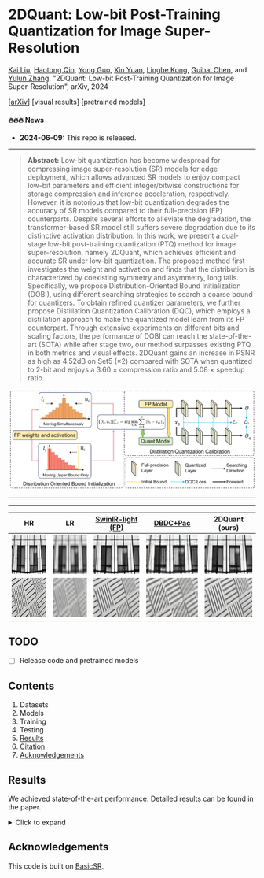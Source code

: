# 2DQuant: Low-bit Post-Training Quantization for Image Super-Resolution

[Kai Liu](https://kai-liu001.github.io/), [Haotong Qin](https://htqin.github.io/), [Yong Guo](https://www.guoyongcs.com/), [Xin Yuan](https://en.westlake.edu.cn/faculty/xin-yuan.html), [Linghe Kong](https://www.cs.sjtu.edu.cn/~linghe.kong/), [Guihai Chen](https://cs.nju.edu.cn/gchen/index.htm), and [Yulun Zhang](http://yulunzhang.com/), "2DQuant: Low-bit Post-Training Quantization for Image Super-Resolution", arXiv, 2024

[[arXiv]()] [visual results] [pretrained models]



#### 🔥🔥🔥 News

- **2024-06-09:** This repo is released.

---

> **Abstract:** Low-bit quantization has become widespread for compressing image super-resolution (SR) models for edge deployment, which allows advanced SR models to enjoy compact low-bit parameters and efficient integer/bitwise constructions for storage compression and inference acceleration, respectively. However, it is notorious that low-bit quantization degrades the accuracy of SR models compared to their full-precision (FP) counterparts. Despite several efforts to alleviate the degradation, the transformer-based SR model still suffers severe degradation due to its distinctive activation distribution. In this work, we present a dual-stage low-bit post-training quantization (PTQ) method for image super-resolution, namely 2DQuant, which achieves efficient and accurate SR under low-bit quantization. The proposed method first investigates the weight and activation and finds that the distribution is characterized by coexisting symmetry and asymmetry, long tails. Specifically, we propose Distribution-Oriented Bound Initialization (DOBI), using different searching strategies to search a coarse bound for quantizers. To obtain refined quantizer parameters, we further propose Distillation Quantization Calibration (DQC), which employs a distillation approach to make the quantized model learn from its FP counterpart. Through extensive experiments on different bits and scaling factors, the performance of DOBI can reach the state-of-the-art (SOTA) while after stage two, our method surpasses existing PTQ in both metrics and visual effects. 2DQuant gains an increase in PSNR as high as 4.52dB on Set5 ($\times 2$) compared with SOTA when quantized to 2-bit and enjoys a 3.60 $\times$ compression ratio and 5.08 $\times$ speedup ratio.

![](figures/pipeline.png)


---

---

|                            HR                             |                               LR                               | [SwinIR-light (FP)](https://github.com/JingyunLiang/SwinIR) |          [DBDC+Pac](https://openaccess.thecvf.com/content/CVPR2023/html/Tu_Toward_Accurate_Post-Training_Quantization_for_Image_Super_Resolution_CVPR_2023_paper.html)          |                         2DQuant (ours)                         |
|:---------------------------------------------------------:|:--------------------------------------------------------------:|:---------------------------------------------------------------------------------------:|:-----------------------------------------------------------:|:----------------------------------------------------------------:|
| <img src="figures/comp/img072-gt.png" height=80> | <img src="figures/comp/img072-bicubic.png" height=80> |               <img src="figures/comp/img072-fp.png" height=80>                | <img src="figures/comp/img072-pac.png" height=80> | <img src="figures/comp/img072-ours.png" height=80> |
| <img src="figures/comp/img092-gt.png" height=80> | <img src="figures/comp/img092-bicubic.png" height=80> |               <img src="figures/comp/img092-fp.png" height=80>                | <img src="figures/comp/img092-pac.png" height=80> | <img src="figures/comp/img092-ours.png" height=80> |


## TODO

* [ ] Release code and pretrained models

## Contents

1. Datasets
1. Models
1. Training
1. Testing
1. [Results](#results)
1. [Citation](#citation)
1. [Acknowledgements](#acknowledgements)

## <a name="results"></a> Results

We achieved state-of-the-art performance. Detailed results can be found in the paper.

<details>
<summary>Click to expand</summary>




- quantitative comparisons in Table 3 (main paper)

<p align="center">
  <img width="900" src="figures/exp.png">
</p>



- visual comparison in Figure 1 (main paper)

<p align="center">
  <img width="900" src="figures/comp1.png">
</p>



- visual comparison in Figure 6 (main paper)

<p align="center">
  <img width="900" src="figures/comp2.png">
</p>




- visual comparison in Figure 12 (supplemental material)

<p align="center">
  <img width="900" src="figures/comp3.png">
</p>

</details>



## <a name="acknowledgements"></a> Acknowledgements

This code is built on [BasicSR](https://github.com/XPixelGroup/BasicSR).
